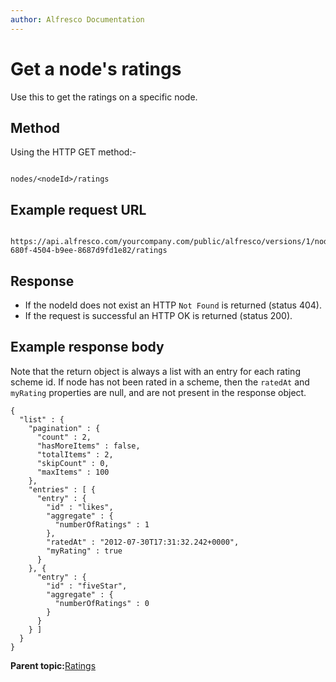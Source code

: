 ```yaml
---
author: Alfresco Documentation
---
```


# Get a node's ratings

Use this to get the ratings on a specific node.

## Method

Using the HTTP GET method:-

```

nodes/<nodeId>/ratings
```

## Example request URL

```

https://api.alfresco.com/yourcompany.com/public/alfresco/versions/1/nodes/159d7f5d-680f-4504-b9ee-8687d9fd1e82/ratings
```

## Response

-   If the nodeId does not exist an HTTP `Not Found` is returned \(status 404\).
-   If the request is successful an HTTP OK is returned \(status 200\).

## Example response body

Note that the return object is always a list with an entry for each rating scheme id. If node has not been rated in a scheme, then the `ratedAt` and `myRating` properties are null, and are not present in the response object.

```
{
  "list" : {
    "pagination" : {
      "count" : 2,
      "hasMoreItems" : false,
      "totalItems" : 2,
      "skipCount" : 0,
      "maxItems" : 100
    },
    "entries" : [ {
      "entry" : {
        "id" : "likes",
        "aggregate" : {
          "numberOfRatings" : 1
        },
        "ratedAt" : "2012-07-30T17:31:32.242+0000",
        "myRating" : true
      }
    }, {
      "entry" : {
        "id" : "fiveStar",
        "aggregate" : {
          "numberOfRatings" : 0
        }
      }
    } ]
  }
}
```

**Parent topic:**[Ratings](../../../pra/1/concepts/pra-nodes-ratings.md)


